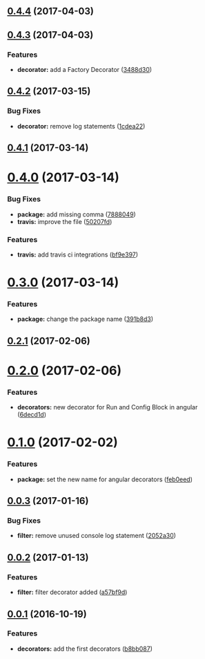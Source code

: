 <a name="0.4.4"></a>
## [0.4.4](https://github.com/schoes/angular-one-decorators/compare/v0.4.3...v0.4.4) (2017-04-03)



<a name="0.4.3"></a>
## [0.4.3](https://github.com/schoes/angular-one-decorators/compare/v0.4.2...v0.4.3) (2017-04-03)


### Features

* **decorator:** add a Factory Decorator ([3488d30](https://github.com/schoes/angular-one-decorators/commit/3488d30))



<a name="0.4.2"></a>
## [0.4.2](https://github.com/schoes/angular-one-decorators/compare/v0.4.1...v0.4.2) (2017-03-15)


### Bug Fixes

* **decorator:** remove log statements ([1cdea22](https://github.com/schoes/angular-one-decorators/commit/1cdea22))



<a name="0.4.1"></a>
## [0.4.1](https://github.com/schoes/angular-one-decorators/compare/v0.4.0...v0.4.1) (2017-03-14)



<a name="0.4.0"></a>
# [0.4.0](https://github.com/schoes/angular-one-decorators/compare/v0.3.0...v0.4.0) (2017-03-14)


### Bug Fixes

* **package:** add missing comma ([7888049](https://github.com/schoes/angular-one-decorators/commit/7888049))
* **travis:** improve the file ([50207fd](https://github.com/schoes/angular-one-decorators/commit/50207fd))


### Features

* **travis:** add travis ci integrations ([bf9e397](https://github.com/schoes/angular-one-decorators/commit/bf9e397))



<a name="0.3.0"></a>
# [0.3.0](https://github.com/schoes/angular-one-decorators/compare/v0.2.1...v0.3.0) (2017-03-14)


### Features

* **package:** change the package name ([391b8d3](https://github.com/schoes/angular-one-decorators/commit/391b8d3))



<a name="0.2.1"></a>
## [0.2.1](https://github.com/schoes/angular-one-decorators/compare/v0.2.0...v0.2.1) (2017-02-06)



<a name="0.2.0"></a>
# [0.2.0](https://github.com/schoes/angular-one-decorators/compare/v0.1.0...v0.2.0) (2017-02-06)


### Features

* **decorators:** new decorator for Run and Config Block in angular ([6decd1d](https://github.com/schoes/angular-one-decorators/commit/6decd1d))



<a name="0.1.0"></a>
# [0.1.0](https://github.com/schoes/angular-one-decorators/compare/v0.0.3...v0.1.0) (2017-02-02)


### Features

* **package:** set the new name for angular decorators ([feb0eed](https://github.com/schoes/angular-one-decorators/commit/feb0eed))



<a name="0.0.3"></a>
## [0.0.3](https://github.com/schoes/angular-one-decorators/compare/v0.0.2...v0.0.3) (2017-01-16)


### Bug Fixes

* **filter:** remove unused console log statement ([2052a30](https://github.com/schoes/angular-one-decorators/commit/2052a30))



<a name="0.0.2"></a>
## [0.0.2](https://github.com/schoes/angular-one-decorators/compare/0.0.1...v0.0.2) (2017-01-13)


### Features

* **filter:** filter decorator added ([a57bf9d](https://github.com/schoes/angular-one-decorators/commit/a57bf9d))



<a name="0.0.1"></a>
## [0.0.1](https://github.com/schoes/angular-one-decorators/compare/b8bb087...0.0.1) (2016-10-19)


### Features

* **decorators:** add the first decorators ([b8bb087](https://github.com/schoes/angular-one-decorators/commit/b8bb087))



